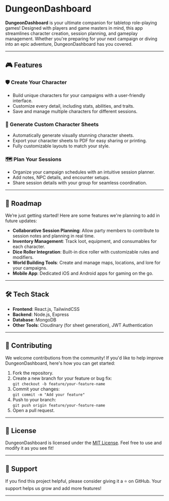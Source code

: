 # DungeonDashboard

**DungeonDashboard** is your ultimate companion for tabletop role-playing games! Designed with players and game masters in mind, this app streamlines character creation, session planning, and gameplay management. Whether you're preparing for your next campaign or diving into an epic adventure, DungeonDashboard has you covered.

---

## 🎮 Features

### 🛡️ Create Your Character
- Build unique characters for your campaigns with a user-friendly interface.
- Customize every detail, including stats, abilities, and traits.
- Save and manage multiple characters for different sessions.

### 📜 Generate Custom Character Sheets
- Automatically generate visually stunning character sheets.
- Export your character sheets to PDF for easy sharing or printing.
- Fully customizable layouts to match your style.

### 🗺️ Plan Your Sessions
- Organize your campaign schedules with an intuitive session planner.
- Add notes, NPC details, and encounter setups.
- Share session details with your group for seamless coordination.

---

## 🚀 Roadmap

We’re just getting started! Here are some features we're planning to add in future updates:

- **Collaborative Session Planning**: Allow party members to contribute to session notes and planning in real time.
- **Inventory Management**: Track loot, equipment, and consumables for each character.
- **Dice Roller Integration**: Built-in dice roller with customizable rules and modifiers.
- **World Building Tools**: Create and manage maps, locations, and lore for your campaigns.
- **Mobile App**: Dedicated iOS and Android apps for gaming on the go.

---

## 🛠️ Tech Stack

- **Frontend**: React.js, TailwindCSS
- **Backend**: Node.js, Express
- **Database**: MongoDB
- **Other Tools**: Cloudinary (for sheet generation), JWT Authentication

---

## 🤝 Contributing

We welcome contributions from the community! If you'd like to help improve DungeonDashboard, here's how you can get started:

1. Fork the repository.
2. Create a new branch for your feature or bug fix:  
   `git checkout -b feature/your-feature-name`
3. Commit your changes:  
   `git commit -m "Add your feature"`
4. Push to your branch:  
   `git push origin feature/your-feature-name`
5. Open a pull request.

---

## 📄 License

DungeonDashboard is licensed under the [MIT License](LICENSE). Feel free to use and modify it as you see fit!

---

## 🌟 Support

If you find this project helpful, please consider giving it a ⭐ on GitHub. Your support helps us grow and add more features!

---
